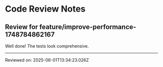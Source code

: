 # Code Review Notes

## Review for feature/improve-performance-1748784862167

Well done! The tests look comprehensive.

---
Reviewed on: 2025-06-01T13:34:23.026Z